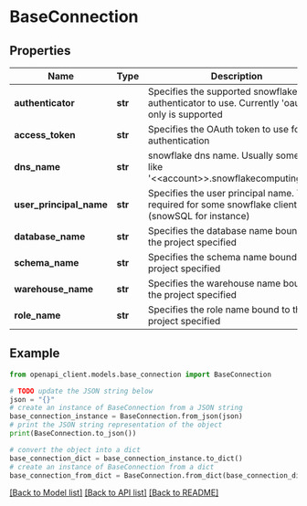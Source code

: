 # BaseConnection


## Properties

Name | Type | Description | Notes
------------ | ------------- | ------------- | -------------
**authenticator** | **str** | Specifies the supported snowflake authenticator to use. Currently &#39;oauth&#39; only is supported | 
**access_token** | **str** | Specifies the OAuth token to use for authentication | 
**dns_name** | **str** | snowflake dns name. Usually something like &#39;&lt;&lt;account&gt;&gt;.snowflakecomputing.com&#39; | 
**user_principal_name** | **str** | Specifies the user principal name. This is required for some snowflake client (snowSQL for instance) | 
**database_name** | **str** | Specifies the database name bound to the project specified | 
**schema_name** | **str** | Specifies the schema name bound to the project specified | 
**warehouse_name** | **str** | Specifies the warehouse name bound to the project specified | 
**role_name** | **str** | Specifies the role name bound to the project specified | 

## Example

```python
from openapi_client.models.base_connection import BaseConnection

# TODO update the JSON string below
json = "{}"
# create an instance of BaseConnection from a JSON string
base_connection_instance = BaseConnection.from_json(json)
# print the JSON string representation of the object
print(BaseConnection.to_json())

# convert the object into a dict
base_connection_dict = base_connection_instance.to_dict()
# create an instance of BaseConnection from a dict
base_connection_from_dict = BaseConnection.from_dict(base_connection_dict)
```
[[Back to Model list]](../README.md#documentation-for-models) [[Back to API list]](../README.md#documentation-for-api-endpoints) [[Back to README]](../README.md)


